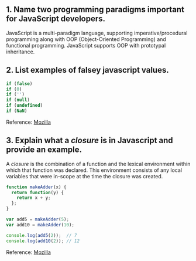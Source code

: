 ## 1. Name two programming paradigms important for JavaScript developers.

<Categories>

<Category name='javascript'/>
<Category name='nocomputer'/>
<Category name='nowhiteboard'/>

</Categories>

<Difficulty rating='easy' />

<Answer>

JavaScript is a multi-paradigm language, supporting imperative/procedural programming along with OOP (Object-Oriented Programming) and functional programming. JavaScript supports OOP with prototypal inheritance.

</Answer>

## 2. List examples of falsey javascript values.

<Categories>

<Category name='javascript'/>
<Category name='nocomputer'/>
<Category name='nowhiteboard'/>

</Categories>

<Difficulty rating='easy' />

<Answer>

```javascript
if (false)
if (0)
if ('')
if (null)
if (undefined)
if (NaN)
```

Reference: [Mozilla](https://developer.mozilla.org/en-US/docs/Glossary/Falsy)

</Answer>

## 3. Explain what a *closure* is in Javascript and provide an example.

<Categories>

<Category name='javascript'/>
<Category name='nocomputer'/>
<Category name='nowhiteboard'/>

</Categories>

<Difficulty rating='medium' />

<Answer>

A *closure* is the combination of a function and the lexical environment within which that function was declared. This environment consists of any local variables that were in-scope at the time the closure was created.

```javascript
function makeAdder(x) {
  return function(y) {
    return x + y;
  };
}

var add5 = makeAdder(5);
var add10 = makeAdder(10);

console.log(add5(2));  // 7
console.log(add10(2)); // 12
```

Reference: [Mozilla](https://developer.mozilla.org/en-US/docs/Web/JavaScript/Closures)

</Answer>